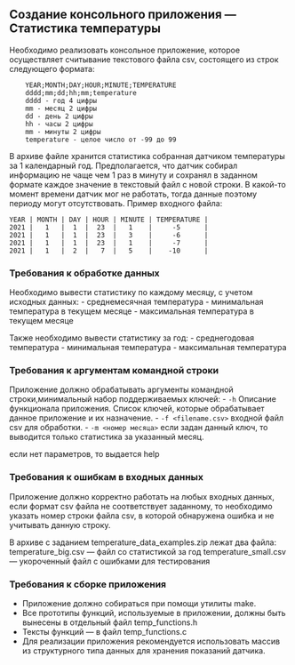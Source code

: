 Создание консольного приложения — Статистика температуры
---

Необходимо реализовать консольное приложение, которое осуществляет считывание текстового файла csv, состоящего из строк следующего формата:
```
    YEAR;MONTH;DAY;HOUR;MINUTE;TEMPERATURE
    dddd;mm;dd;hh;mm;temperature
    dddd - год 4 цифры
    mm - месяц 2 цифры
    dd - день 2 цифры
    hh - часы 2 цифры
    mm - минуты 2 цифры
    temperature - целое число от -99 до 99
```

В архиве  файле хранится статистика собранная датчиком температуры за 1 календарный год. 
Предполагается, что датчик собирал информацию не чаще чем 1 раз в минуту и сохранял в заданном формате каждое значение в текстовый файл с новой строки. 
В какой-то момент времени датчик мог не работать, тогда данные поэтому периоду могут отсутствовать. Пример входного файла:

```
YEAR | MONTH | DAY | HOUR | MINUTE | TEMPERATURE |
2021 |   1   |  1  |  23  |   1    |     -5      |
2021 |   1   |  1  |  23  |   3    |     -6      |
2021 |   1   |  1  |  23  |   1    |     -7      |
2021 |   1   |  2  |   7  |   5    |    -10      |
```

### Требования к обработке данных
Необходимо вывести статистику по каждому месяцу, с учетом исходных данных:
    - среднемесячная температура
    - минимальная температура в текущем месяце
    - максимальная температура в текущем месяце

Также необходимо вывести статистику за год:
    - среднегодовая температура
    - минимальная температура
    - максимальная температура

### Требования к аргументам командной строки

Приложение должно обрабатывать аргументы командной строки,минимальный набор поддерживаемых ключей:
    - `-h` Описание функционала приложения. Список ключей, которые обрабатывает данное приложение и их назначение.
    - `-f <filename.csv>` входной файл csv для обработки.
    - `-m <номер месяца>` если задан данный ключ, то выводится только статистика за указанный месяц.

если нет параметров, то выдается help

### Требования к ошибкам в входных данных
Приложение должно корректно работать на любых входных данных, если формат csv файла не соответствует заданному, то необходимо указать номер строки файла csv, в которой обнаружена ошибка и не учитывать данную строку.

В архиве с заданием temperature_data_examples.zip  лежат два файла: 
temperature_big.csv  — файл со статистикой за год
temperature_small.csv — укороченный файл с ошибками для тестирования

### Требования к сборке приложения
- Приложение должно собираться при помощи утилиты make.
- Все прототипы функций, используемые в приложении, должны быть вынесены в отдельный файл temp_functions.h
- Тексты функций — в файл temp_functions.c
- Для реализации приложения рекомендуется использовать массив из структурного типа данных для хранения показаний датчика.
